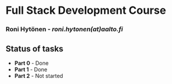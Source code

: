 # Full Stack Development Course
### Roni Hytönen - _roni.hytonen(at)aalto.fi_

## Status of tasks
* **Part 0** - Done
* **Part 1** - Done
* **Part 2** - Not started
